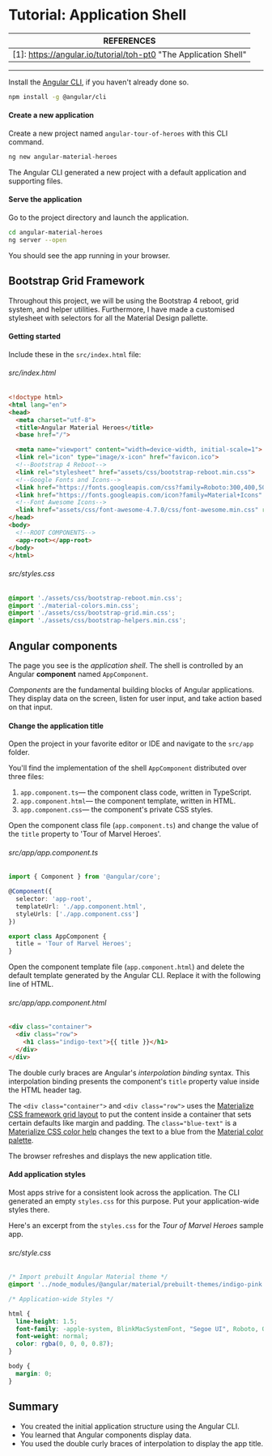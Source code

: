 # Tutorial: Application Shell

| REFERENCES                               |
| ---------------------------------------- |
| [1]: https://angular.io/tutorial/toh-pt0 "The Application Shell" |

------

Install the [Angular CLI](https://github.com/angular/angular-cli), if you haven't already done so.

```bash
npm install -g @angular/cli
```



#### Create a new application

Create a new project named `angular-tour-of-heroes` with this CLI command.

```bash
ng new angular-material-heroes
```

The Angular CLI generated a new project with a default application and supporting files.



#### Serve the application

Go to the project directory and launch the application.

```bash
cd angular-material-heroes
ng server --open
```

You should see the app running in your browser.



## Bootstrap Grid Framework

Throughout this project, we will be using the Bootstrap 4 reboot, grid system, and helper utilities. Furthermore, I have made a customised stylesheet with selectors for all the Material Design pallette. 

#### Getting started

Include these in the `src/index.html` file:

###### src/index.html

```html
<!doctype html>
<html lang="en">
<head>
  <meta charset="utf-8">
  <title>Angular Material Heroes</title>
  <base href="/">

  <meta name="viewport" content="width=device-width, initial-scale=1">
  <link rel="icon" type="image/x-icon" href="favicon.ico">
  <!--Bootstrap 4 Reboot-->
  <link rel="stylesheet" href="assets/css/bootstrap-reboot.min.css">
  <!--Google Fonts and Icons-->
  <link href="https://fonts.googleapis.com/css?family=Roboto:300,400,500" rel="stylesheet">
  <link href="https://fonts.googleapis.com/icon?family=Material+Icons" rel="stylesheet">
  <!--Font Awesome Icons-->
  <link href="assets/css/font-awesome-4.7.0/css/font-awesome.min.css" rel="stylesheet">
</head>
<body>
  <!--ROOT COMPONENTS-->
  <app-root></app-root>
</body>
</html>
```

###### src/styles.css

```css
@import './assets/css/bootstrap-reboot.min.css';
@import './material-colors.min.css';
@import './assets/css/bootstrap-grid.min.css';
@import './assets/css/bootstrap-helpers.min.css';
```



## Angular components

The page you see is the *application shell*. The shell is controlled by an Angular **component** named `AppComponent`.

*Components* are the fundamental building blocks of Angular applications. They display data on the screen, listen for user input, and take action based on that input.

#### Change the application title

Open the project in your favorite editor or IDE and navigate to the `src/app` folder.

You'll find the implementation of the shell `AppComponent` distributed over three files:

1. `app.component.ts`— the component class code, written in TypeScript.
2. `app.component.html`— the component template, written in HTML.
3. `app.component.css`— the component's private CSS styles.

Open the component class file (`app.component.ts`) and change the value of the `title` property to 'Tour of Marvel Heroes'.

###### src/app/app.component.ts

```typescript
import { Component } from '@angular/core';

@Component({
  selector: 'app-root',
  templateUrl: './app.component.html',
  styleUrls: ['./app.component.css']
})

export class AppComponent {
  title = 'Tour of Marvel Heroes';
}
```



Open the component template file (`app.component.html`) and delete the default template generated by the Angular CLI. Replace it with the following line of HTML.

###### src/app/app.component.html

```html
<div class="container">
  <div class="row">
    <h1 class="indigo-text">{{ title }}</h1>
  </div>
</div>
```

The double curly braces are Angular's *interpolation binding* syntax. This interpolation binding presents the component's `title` property value inside the HTML header tag.

The `<div class="container">` and `<div class="row">` uses the [Materialize CSS framework grid layout](http://next.materializecss.com/grid.html) to put the content inside a container that sets certain defaults like margin and padding. The `class="blue-text"` is a [Materialize CSS color help](http://next.materializecss.com/color.html) changes the text to a blue from the [Material color palette](https://material.io/guidelines/style/color.html#color-color-palette).

The browser refreshes and displays the new application title.

#### Add application styles

Most apps strive for a consistent look across the application. The CLI generated an empty `styles.css` for this purpose. Put your application-wide styles there.

Here's an excerpt from the `styles.css` for the *Tour of Marvel Heroes* sample app.

###### src/style.css

```css
/* Import prebuilt Angular Material theme */
@import '../node_modules/@angular/material/prebuilt-themes/indigo-pink.css';

/* Application-wide Styles */

html {
  line-height: 1.5;
  font-family: -apple-system, BlinkMacSystemFont, "Segoe UI", Roboto, Oxygen-Sans, Ubuntu, Cantarell, "Helvetica Neue", sans-serif;
  font-weight: normal;
  color: rgba(0, 0, 0, 0.87);
}

body {
  margin: 0;
}

```

## Summary

- You created the initial application structure using the Angular CLI.
- You learned that Angular components display data.
- You used the double curly braces of interpolation to display the app title.